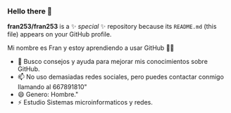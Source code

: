 ### Hello there 👋


**fran253/fran253** is a ✨ _special_ ✨ repository because its `README.md` (this file) appears on your GitHub profile.

Mi nombre es Fran y estoy aprendiendo a usar GitHub 🧑‍💻

* 🤔 Busco consejos y ayuda para mejorar mis conocimientos sobre GitHub.
* 📫 No uso demasiadas redes sociales, pero puedes contactar conmigo llamando al 667891810"
* 😄 Genero: Hombre."
* ⚡ Estudio Sistemas microinformaticos y redes.

